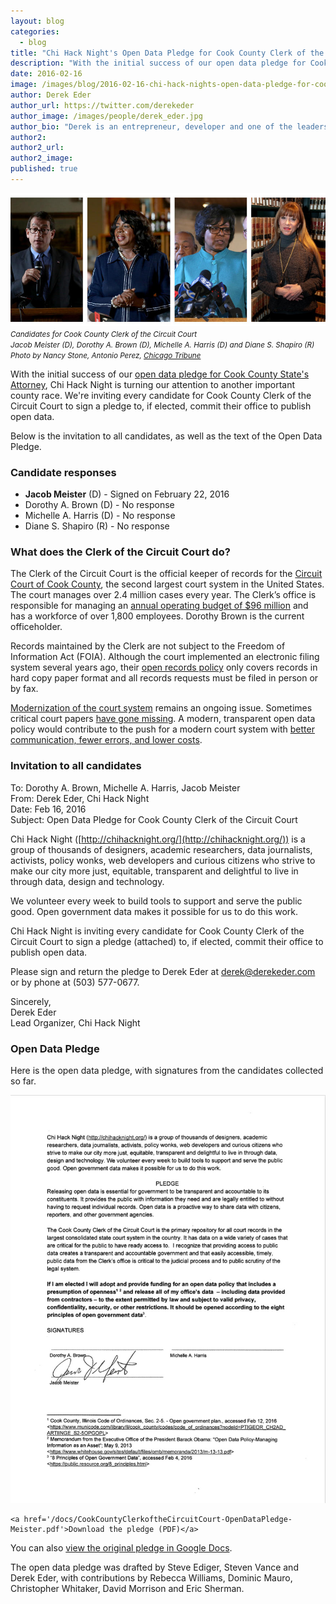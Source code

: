 ```yaml
---
layout: blog
categories: 
  - blog
title: "Chi Hack Night's Open Data Pledge for Cook County Clerk of the Circuit Court"
description: "With the initial success of our open data pledge for Cook County State’s Attorney, Chi Hack Night is turning our attention to another important county race. We’re inviting every candidate for Cook County Clerk of the Circuit Court to sign a pledge to, if elected, commit their office to publish open data."
date: 2016-02-16
image: /images/blog/2016-02-16-chi-hack-nights-open-data-pledge-for-cook-county-clerk-of-the-circuit-court/clerk-of-the-circuit-court-candidates.jpg
author: Derek Eder
author_url: https://twitter.com/derekeder
author_image: /images/people/derek_eder.jpg
author_bio: "Derek is an entrepreneur, developer and one of the leaders of the civic technology community in Chicago. He is founder and partner at DataMade, a company that tells stories and builds tools with data and lead organizer for Chi Hack Night."
author2: 
author2_url: 
author2_image: 
published: true
---
```


<p class="text-center"><img src="/images/blog/2016-02-16-chi-hack-nights-open-data-pledge-for-cook-county-clerk-of-the-circuit-court/clerk-of-the-circuit-court-candidates.jpg" alt="Candidates for Cook County Clerk of the Circuit Court: Jacob Meister (D), Dorothy A. Brown (D), Michelle A. Harris (D) and Diane S. Shapiro (R)" class="img-thumbnail" /><br />

<small>
    <em>Candidates for Cook County Clerk of the Circuit Court
        <br />Jacob Meister (D), Dorothy A. Brown (D), Michelle A. Harris (D) and Diane S. Shapiro (R)
        <br />Photo by Nancy Stone, Antonio Perez, <a href='http://www.chicagotribune.com/news/local/politics/ct-cook-county-circuit-court-clerk-poll-0202-20160201-story.html'>Chicago Tribune</a>
    </em>
</small>
</p>

With the initial success of our [open data pledge for Cook County State's Attorney](/blog/2016/02/12/chi-hack-nights-open-data-pledge-for-cook-county-states-attorney.html), Chi Hack Night is turning our attention to another important county race. We're inviting every candidate for Cook County Clerk of the Circuit Court to sign a pledge to, if elected, commit their office to publish open data.

Below is the invitation to all candidates, as well as the text of the Open Data Pledge.

### Candidate responses

* <span style='color: #009538;'><i class='fa fa-fw fa-check'></i></span> **Jacob Meister** (D) - Signed on February 22, 2016
* <span style='color: #F01B16;;'><i class='fa fa-fw fa-circle-o'></i></span> Dorothy A. Brown (D) - No response
* <span style='color: #F01B16;;'><i class='fa fa-fw fa-circle-o'></i></span> Michelle A. Harris (D) - No response
* <span style='color: #F01B16;;'><i class='fa fa-fw fa-circle-o'></i></span> Diane S. Shapiro (R) - No response

### What does the Clerk of the Circuit Court do?

The Clerk of the Circuit Court is the official keeper of records for the [Circuit Court of Cook County](https://en.wikipedia.org/wiki/Circuit_Court_of_Cook_County), the second largest court system in the United States. The court manages over 2.4 million cases every year. The Clerk’s office is responsible for managing an [annual operating budget of $96 million](http://lookatcook.com/#!/?year=2015&fund=&controlOfficer=Clerk+of+the+Circuit+Court) and has a workforce of over 1,800 employees. Dorothy Brown is the current officeholder.

Records maintained by the Clerk are not subject to the Freedom of Information Act (FOIA). Although the court implemented an electronic filing system several years ago, their [open records policy](http://www.cookcountyclerkofcourt.org/gifs/PUBLICACCESS.pdf) only covers records in hard copy paper format and all records requests must be filed in person or by fax. 

[Modernization of the court system](https://www.civicfed.org/civic-federation/whycareaboutcookcounty) remains an ongoing issue. Sometimes critical court papers [have gone missing](http://www.huffingtonpost.com/2013/10/24/cook-county-clerk-office_n_4156061.html). A modern, transparent open data policy would contribute to the push for a modern court system with [better communication, fewer errors, and lower costs](http://articles.chicagotribune.com/2013-10-04/news/ct-perspec-1004-zorn-20131004_1_justice-system-writ-branch-court). 

### Invitation to all candidates

To: Dorothy A. Brown, Michelle A. Harris, Jacob Meister<br />
From: Derek Eder, Chi Hack Night<br />
Date: Feb 16, 2016<br />
Subject: Open Data Pledge for Cook County Clerk of the Circuit Court

Chi Hack Night ([http://chihacknight.org/](http://chihacknight.org/)) is a group of thousands of designers, academic researchers, data journalists, activists, policy wonks, web developers and curious citizens who strive to make our city more just, equitable, transparent and delightful to live in through data, design and technology.

We volunteer every week to build tools to support and serve the public good. Open government data makes it possible for us to do this work. 

Chi Hack Night is inviting every candidate for Cook County Clerk of the Circuit Court to sign a pledge (attached) to, if elected, commit their office to publish open data.

Please sign and return the pledge to Derek Eder at derek@derekeder.com or by phone at (503) 577-0677.

Sincerely,<br />
Derek Eder<br />
Lead Organizer, Chi Hack Night

### Open Data Pledge

Here is the open data pledge, with signatures from the candidates collected so far.

<p class="text-center">
    <a href='/docs/CookCountyClerkoftheCircuitCourt-OpenDataPledge-Meister.pdf'><img src="/images/blog/2016-02-16-chi-hack-nights-open-data-pledge-for-cook-county-clerk-of-the-circuit-court/open-data-pledge.jpg" alt="Open Data Pledge for Cook County State's Attorney" class="img-thumbnail" /></a>
    <br />

    <a href='/docs/CookCountyClerkoftheCircuitCourt-OpenDataPledge-Meister.pdf'>Download the pledge (PDF)</a>
</p>

You can also <a href='https://docs.google.com/document/d/14C1AYK0YRYakXffUDdgc-PPYziUuVs7GJL_hUY6Ain8/edit'>view the original pledge in Google Docs</a>.

The open data pledge was drafted by Steve Ediger, Steven Vance and Derek Eder, with contributions by Rebecca Williams, Dominic Mauro, Christopher Whitaker, David Morrison and Eric Sherman.
